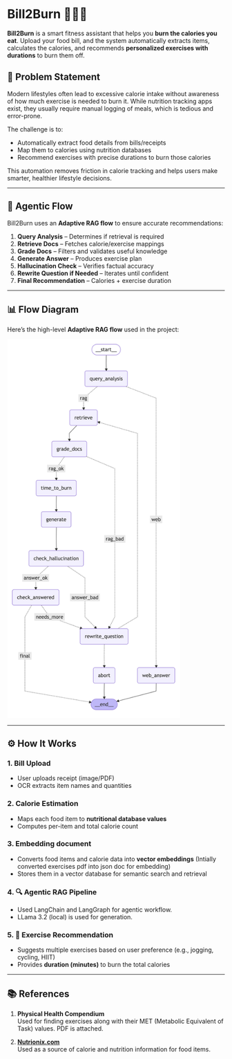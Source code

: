 # Bill2Burn 🧾🔥🏃

**Bill2Burn** is a smart fitness assistant that helps you **burn the calories you eat**. 
Upload your food bill, and the system automatically extracts items, calculates the calories, and recommends **personalized exercises with durations** to burn them off.

## 🧩 Problem Statement

Modern lifestyles often lead to excessive calorie intake without awareness of how much exercise is needed to burn it.
While nutrition tracking apps exist, they usually require manual logging of meals, which is tedious and error-prone.

The challenge is to:

- Automatically extract food details from bills/receipts
- Map them to calories using nutrition databases
- Recommend exercises with precise durations to burn those calories

This automation removes friction in calorie tracking and helps users make smarter, healthier lifestyle decisions.

---

## 🧠 Agentic Flow  

Bill2Burn uses an **Adaptive RAG flow** to ensure accurate recommendations:  

1. **Query Analysis** – Determines if retrieval is required  
2. **Retrieve Docs** – Fetches calorie/exercise mappings  
3. **Grade Docs** – Filters and validates useful knowledge  
4. **Generate Answer** – Produces exercise plan  
5. **Hallucination Check** – Verifies factual accuracy  
6. **Rewrite Question if Needed** – Iterates until confident  
7. **Final Recommendation** – Calories + exercise duration

---

## 📊 Flow Diagram  

Here’s the high-level **Adaptive RAG flow** used in the project:  

<img src="https://github.com/Ashutosh2613/bill2burn/blob/main/graph.png" alt="Agentic Flow" width="400"/>

---

## ⚙️ How It Works

### 1. Bill Upload
- User uploads receipt (image/PDF)  
- OCR extracts item names and quantities  

### 2. Calorie Estimation
- Maps each food item to **nutritional database values**  
- Computes per-item and total calorie count

### 3. Embedding document
- Converts food items and calorie data into **vector embeddings** (Intially converted exercises pdf into json doc for embedding) 
- Stores them in a vector database for semantic search and retrieval  

### 4. 🔍 Agentic RAG Pipeline
- Used LangChain and LangGraph for agentic workflow.
- LLama 3.2 (local) is used for generation.

### 5. 🏃 Exercise Recommendation
- Suggests multiple exercises based on user preference (e.g., jogging, cycling, HIIT)  
- Provides **duration (minutes)** to burn the total calories

---

## 📚 References

1. **Physical Health Compendium**  
   Used for finding exercises along with their MET (Metabolic Equivalent of Task) values. PDF is attached.  

2. **[Nutrionix.com](https://www.nutritionix.com/)**  
   Used as a source of calorie and nutrition information for food items.
